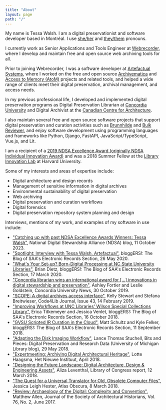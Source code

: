 ```yaml
---
title: "About"
layout: page
path: "/"
---
```


My name is Tessa Walsh. I am a digital preservationist and software developer based in Montréal. I use [she/her](https://pronoun.is/she) and [they/them](https://pronoun.is/they) pronouns.

I currently work as Senior Applications and Tools Engineer at [Webrecorder](https://webrecorder.net), where I develop and maintain free and open source web archiving tools for all.

Prior to joining Webrecorder, I was a software developer at [Artefactual Systems](https://artefactual.com), where I worked on the free and open source [Archivematica](https://archivematica.org) and [Access to Memory (AtoM)](https://accesstomemory.org) projects and related tools, and helped a wide range of clients meet their digital preservation, archival management, and access needs.

In my previous professional life, I developed and implemented digital preservation programs as Digital Preservation Librarian at [Concordia University](https://concordia.ca/) and Digital Archivist at the [Canadian Centre for Architecture](https://cca.qc.ca).

I also maintain several free and open source software projects that support digital preservation and curation activities such as [Brunnhilde](https://github.com/tw4l/brunnhilde) and [Bulk Reviewer](https://github.com/bulk-reviewer/bulk-reviewer), and enjoy software development using programming languages and frameworks like Python, Django, FastAPI, JavaScript/TypeScript, Vue.js, and Lit.

I am a recipient of a [2019 NDSA Excellence Award (originally NDSA Individual Innovation Award)](https://ndsa.org/2019/10/16/ndsa-announces-winners-of-2019-innovation-awards.html) and was a 2018 Summer Fellow at the [Library Innovation Lab](https://lil.law.harvard.edu/) at Harvard University.

Some of my interests and areas of expertise include:

* Digital architecture and design records
* Management of sensitive information in digital archives
* Environmental sustainability of digital preservation
* Web archiving
* Digital preservation and curation workflows
* Digital forensics
* Digital preservation repository system planning and design

Interviews, mentions of my work, and examples of my software in use include:

* ["Catching up with past NDSA Excellence Awards Winners: Tessa Walsh"](https://ndsa.org/2023/10/11/catching-up-with-past-ndsa-excellence-awards-winners-tessa-walsh.html), National Digital Stewardship Alliance (NDSA) blog, 11 October 2023.
* ["Spotlight: Interview with Tessa Walsh, Artefactual"](https://saaers.wordpress.com/2020/05/26/spotlight-interview-with-tessa-walsh-artefactual/), bloggERS!: The Blog of SAA's Electronic Records Section, 26 May 2020.
* ["What's Your Set-up? Born-Digital Processing at NC State University Libraries"](https://saaers.wordpress.com/2020/03/17/whats-your-set-up-nc-state-university-libraries/), Brian Dietz, bloggERS!: The Blog of SAA's Electronic Records Section, 17 March 2020.
* ["Concordia librarian wins an international award for [...] innovations in digital stewardship and preservation"](http://www.concordia.ca/cunews/main/stories/2019/10/30/concordia-librarian-wins-an-international-award-for-his-innovations-in-digital-stewardship-and-preservation.html?c=/news/archive), Ashley Fortier and Leslie Goldstein, Concordia University News, 30 October 2019.
* ["SCOPE: A digital archives access interface"](https://journal.code4lib.org/articles/14283), Kelly Stewart and Stefana Breitwieser, Code4Lib Journal, Issue 43, 14 February 2019.
* ["Improving Workflows at UNC Libraries' Wilson Special Collections Library"](https://saaers.wordpress.com/2018/10/16/improving-workflows-at-unc-libraries-wilson-special-collections-library/), Erica Titkemeyer and Jessica Venlet, bloggERS!: The Blog of SAA's Electronic Records Section, 16 October 2018.
* ["GVSU Scripted IR Curation in the Cloud"](https://saaers.wordpress.com/2018/09/11/gvsu-scripted-ir-curation-in-the-cloud/), Matt Schultz and Kyle Felker, bloggERS!: The Blog of SAA's Electronic Records Section, 11 September 2018.  
* ["Adapting the Disk Imaging Workflow"](https://www.lib.umich.edu/blogs/bits-and-pieces/adapting-disk-imaging-workflow), Lance Thomas Stuchell, Bits and Pieces: Digital Preservation and Research Data (University of Michigan Library blog), 29 May 2018.  
* ["Expertmeeting: Archiving Digital Architectural Heritage"](https://collectie.hetnieuweinstituut.nl/en/preservation/meeting-experts-archiving-digital-architectural-heritage), Lotte Haagsma, Het Nieuwe Instituut, April 2018. 
* ["Designing the Future Landscape: Digital Architecture, Design & Engineering Assets"](https://loc.gov/preservation/digital/meetings/DesigningTheFutureLandscapeReport.pdf), Aliza Leventhal, Library of Congress report, 12 March 2018.
* ["The Quest for a Universal Translator for Old, Obsolete Computer Files"](https://www.atlasobscura.com/articles/how-to-open-old-computer-files), Jessica Leigh Hester, Atlas Obscura, 8 March 2018.
* ["Review: Archaeology of the Digital: Complexity and Convention"](http://jsah.ucpress.edu/content/76/2/261), Matthew Allen, Journal of the Society of Architectural Historians, Vol. 76, No. 2, June 2017.
